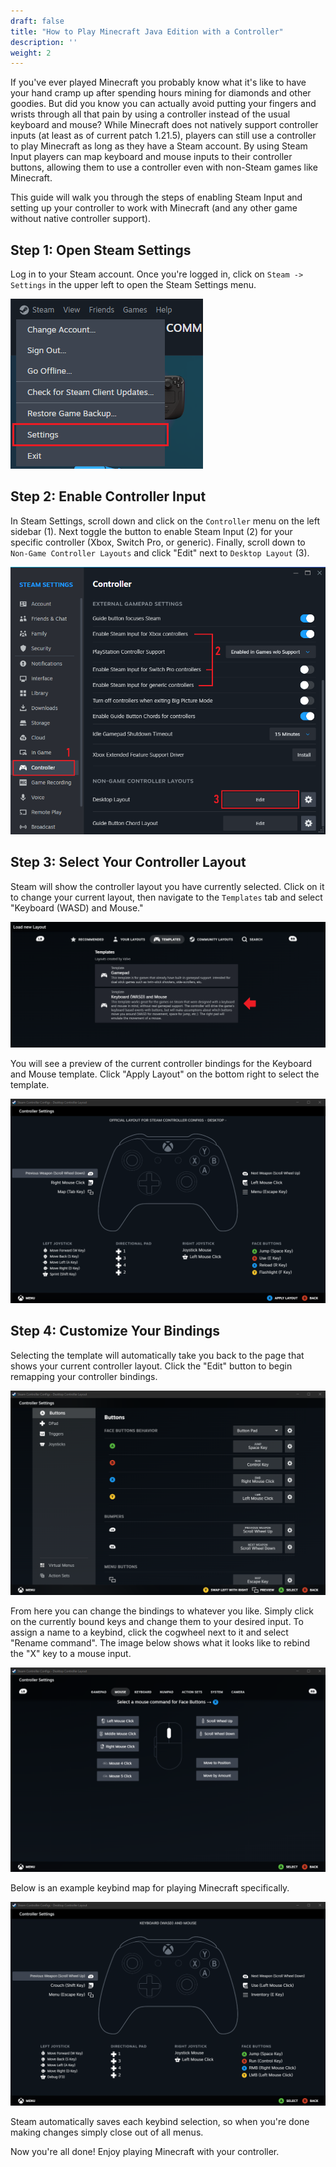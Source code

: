 ```yaml
---
draft: false
title: "How to Play Minecraft Java Edition with a Controller"
description: ''
weight: 2
---
```


If you've ever played Minecraft you probably know what it's like to have your hand cramp up after spending hours mining for diamonds and other goodies. But did you know you can actually avoid putting your fingers and wrists through all that pain by using a controller instead of the usual keyboard and mouse? While Minecraft does not natively support controller inputs (at least as of current patch 1.21.5), players can still use a controller to play Minecraft as long as they have a Steam account. By using Steam Input players can map keyboard and mouse inputs to their controller buttons, allowing them to use a controller even with non-Steam games like Minecraft.

This guide will walk you through the steps of enabling Steam Input and setting up your controller to work with Minecraft (and any other game without native controller support).

## Step 1: Open Steam Settings

Log in to your Steam account. Once you're logged in, click on `Steam -> Settings` in the upper left to open the Steam Settings menu.

![steam_settings](steam_settings.png)

## Step 2: Enable Controller Input

In Steam Settings, scroll down and click on the `Controller` menu on the left sidebar (1). Next toggle the button to enable Steam Input (2) for your specific controller (Xbox, Switch Pro, or generic). Finally, scroll down to `Non-Game Controller Layouts` and click "Edit" next to `Desktop Layout` (3).

![steam_controller_menu](steam_controller_menu.png)

## Step 3: Select Your Controller Layout

Steam will show the controller layout you have currently selected. Click on it to change your current layout, then navigate to the `Templates` tab and select "Keyboard (WASD) and Mouse."

![template_selection](template_selection.png)

You will see a preview of the current controller bindings for the Keyboard and Mouse template. Click "Apply Layout" on the bottom right to select the template.

![controller_mapping](controller_mapping.png)

## Step 4: Customize Your Bindings

Selecting the template will automatically take you back to the page that shows your current controller layout. Click the "Edit" button to begin remapping your controller bindings.

![controller_remap1](controller_remap1.png)

From here you can change the bindings to whatever you like. Simply click on the currently bound keys and change them to your desired input. To assign a name to a keybind, click the cogwheel next to it and select "Rename command". The image below shows what it looks like to rebind the "X" key to a mouse input.

![controller_remap2](controller_remap2.png)

Below is an example keybind map for playing Minecraft specifically.

![controller_key](controller_key.png)

Steam automatically saves each keybind selection, so when you're done making changes simply close out of all menus.

Now you're all done! Enjoy playing Minecraft with your controller.
